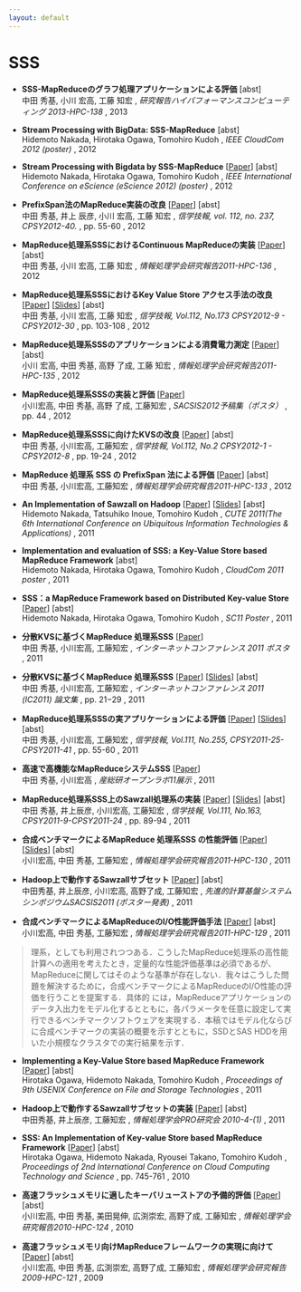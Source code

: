 ```yaml
---
layout: default
---
```

# SSS 

- **SSS-MapReduceのグラフ処理アプリケーションによる評価**  <span onmouseover="document.getElementById('hpc1302nakada').style.display = 'block'"  onmouseout="document.getElementById('hpc1302nakada').style.display = 'none'">[abst]</span>   
中田 秀基, 小川 宏高, 工藤 知宏
, *研究報告ハイパフォーマンスコンピューティング 2013-HPC-138*    , 2013 

> <blockquote> <div style="text-align: justify; display: none; background: lightgrey; margin: 0 0 0 30pt" id="hpc1302nakada"> SSS はキーバリューストアを基盤として採用することで、通常のファイルシステムベースの MapReduce システムと比較して、より柔軟なワークフローを構築することが可能となっている。本稿ではこのような SSS の特性のメリットを確認するために、複雑なワークフロー処理を伴うグラフ処理システム PEGASUS による評価を行った。PEGASUS は Hadoop 向けに記述されている。この PEGASUS の提供するアプリケーションの一部を SSS 固有の機能を用いて SSS 上に再実装し、オリジナルの Hadoop 版と比較した。評価の結果、PEGASUS の移植において、SSS を用いることでワークフロー構造を単純化するとともに、データ構造をバイナリ化することが可能であることがわかった。この結果多くの場合において高速化に成功し、特にブロック化した場合においては最大で約 2.1 倍の高速化を実現できることを確認した。</div> </blockquote>



- **Stream Processing with BigData: SSS-MapReduce**  <span onmouseover="document.getElementById('cloudcom12nakada_poster').style.display = 'block'"  onmouseout="document.getElementById('cloudcom12nakada_poster').style.display = 'none'">[abst]</span>   
Hidemoto Nakada, Hirotaka Ogawa, Tomohiro Kudoh
, *IEEE CloudCom 2012 (poster)*    , 2012 

> <blockquote> <div style="text-align: justify; display: none; background: lightgrey; margin: 0 0 0 30pt" id="cloudcom12nakada_poster"> We propose a MapReduce based stream processing system, called SSS, which is capable of processing stream along with large scale static data. Unlike the existing stream processing systems that can work only on the relatively small on-memory data-set, SSS can process incoming streamed data consulting the stored data. SSS processes streamed data with continuous Mappers and Reducers, that are periodically invoked by the system. It also supports merge operation on two set of data, which enables stream data processing with large static data.</div> </blockquote>



- **Stream Processing with Bigdata by SSS-MapReduce** [[Paper](dataDir/eScience12nakada_poster.pdf)]  <span onmouseover="document.getElementById('eScience12nakada_poster').style.display = 'block'"  onmouseout="document.getElementById('eScience12nakada_poster').style.display = 'none'">[abst]</span>   
Hidemoto Nakada, Hirotaka Ogawa, Tomohiro Kudoh
, *IEEE International Conference on eScience (eScience 2012) (poster)*    , 2012 

> <blockquote> <div style="text-align: justify; display: none; background: lightgrey; margin: 0 0 0 30pt" id="eScience12nakada_poster"> We propose a MapReduce based stream processing system, called SSS, which is capable of processing stream along with large scale static data. Unlike the existing stream processing systems that can work only on the relatively small on-memory data-set, SSS can process incoming streamed data consulting the stored data. SSS processes streamed data with continuous Mappers and Reducers, that are periodically invoked by the system. It also supports merge operation on two set of data, which enables stream data processing with large static data.</div> </blockquote>



- **PrefixSpan法のMapReduce実装の改良** [[Paper](dataDir/cpsy1210nakada.pdf)]  <span onmouseover="document.getElementById('cpsy1210nakada').style.display = 'block'"  onmouseout="document.getElementById('cpsy1210nakada').style.display = 'none'">[abst]</span>   
中田 秀基, 井上 辰彦, 小川 宏高, 工藤 知宏
, *信学技報, vol. 112, no. 237, CPSY2012-40.*   , pp. 55-60  , 2012 

> <blockquote> <div style="text-align: justify; display: none; background: lightgrey; margin: 0 0 0 30pt" id="cpsy1210nakada"> 分散キーバリューストアをベースとし、Owner Computeルールで計算を実行することで、高速な繰り返し処理を可能とするMapReduce処理系SSSを開発している。このSSSの評価の一つとして、PrefixSpan法による系列パターン抽出を実世界アプリケーションとして利用して来た。しかし、既存の手法では大規模なデータに対しては十分な絶対性能が得られていなかった。本稿ではPrefixSpanをMapReduceで実装するための新たな手法を提案する。提案手法ではデータの流れを見直すことによって、これまでReduceで行なっていた処理を、Mapに移すことによって大幅な速度の向上を得た。具体的には4Mのソースコードのデータに対してSSSで約60倍、Hadoopで約3倍の高速化を実現した。</div> </blockquote>



- **MapReduce処理系SSSにおけるContinuous MapReduceの実装** [[Paper](dataDir/hpc1210nakada.pdf)]  <span onmouseover="document.getElementById('hpc1210nakada').style.display = 'block'"  onmouseout="document.getElementById('hpc1210nakada').style.display = 'none'">[abst]</span>   
中田 秀基, 小川 宏高, 工藤 知宏
, *情報処理学会研究報告2011-HPC-136*    , 2012 

> <blockquote> <div style="text-align: justify; display: none; background: lightgrey; margin: 0 0 0 30pt" id="hpc1210nakada"> 継続的に生成されるストリームデータを、大容量データと付きあわせて処理するためのシステムを提案する。従来のストリーム計算システムは、オンメモリの比較的少量のデータしか参照できない。一方Hadoopに代表されるファイルベースのMapReduceシステムを拡張し、ストリームデータに対応させる研究も存在するが、ストリームデータとストレージ上のデータをうまく組み合わせて処理することのできる処理系はない。我々の提案するSSSは、間欠的に起動するMapper / Reducer プロセスでストリームデータの処理を行う。この際にストレージ上の既存データとのマージ操作を行うことで、ストレージ上の大容量データとストリームデータを付きあわせて処理することが可能になる。本稿ではSSSのストリームデータ処理機構の概要と、ストリームデータ処理の予備的評価の結果を示す。予備評価の結果、提案システムは1ノードあたりおよそ秒間0.14Miレコードを処理できることが確認できたが、読み出しスレッドとの干渉により間欠的に書き込みスループットが大幅に低下し、平均としては秒間0.095Miレコード程度となることがわかった。</div> </blockquote>



- **MapReduce処理系SSSにおけるKey Value Store アクセス手法の改良** [[Paper](dataDir/cpsy1208nakada.pdf)] [[Slides](dataDir/cpsy1208nakada-slides.pdf)]  <span onmouseover="document.getElementById('cpsy1208nakada').style.display = 'block'"  onmouseout="document.getElementById('cpsy1208nakada').style.display = 'none'">[abst]</span>   
中田 秀基, 小川 宏高, 工藤 知宏
, *信学技報, Vol.112, No.173 CPSY2012-9 - CPSY2012-30*   , pp. 103-108  , 2012 

> <blockquote> <div style="text-align: justify; display: none; background: lightgrey; margin: 0 0 0 30pt" id="cpsy1208nakada"> われわれが開発中のMapReduce処理系SSSは、既存のKey Value Store（KVS）であるTokyoCabinetを要素KVSとする分散KVS上に構築されている。既存のSSS実装ではTokyoCabinetをネットワークサーバ化するレイヤであるTokyoTyrantを改変し、利用してきた。しかし、性能上の問題点が確認されたため、TokyoTyrant を廃し、独自のネットワーク・サーバレイヤを導入した。この導入により、１）ネットワーク通信時のデータコピー削減によるアクセス高速化、２）タプルグループごとにデータベースファイルを持つことによるグループ削除の高速化、３）キーに対するプレフィックス、ポストフィックスを廃することによる転送データ量の削減、を実現することができた。</div> </blockquote>



- **MapReduce処理系SSSのアプリケーションによる消費電力測定** [[Paper](dataDir/hpc1208ogawa.pdf)]  <span onmouseover="document.getElementById('hpc1208ogawa').style.display = 'block'"  onmouseout="document.getElementById('hpc1208ogawa').style.display = 'none'">[abst]</span>   
小川 宏高, 中田 秀基, 高野 了成, 工藤 知宏
, *情報処理学会研究報告2011-HPC-135*    , 2012 

> <blockquote> <div style="text-align: justify; display: none; background: lightgrey; margin: 0 0 0 30pt" id="hpc1208ogawa"> MapReduce は,大規模なデータインテンシブ計算の実装手段として広範に用いられている.その単 純なプログラミングモデルゆえ,MapReduce はデータインテンシブ計算のみならず,より一般的な HPC 分野の並列分散アプリケーションのためのプログラミングツールとしても利用されつつある.われわれは イタレーションが高速で柔軟なワークフローの構成が可能な大規模データ処理システムの実現を目的とし て,MapReduce 処理系 SSS を開発している.Hadoop が HDFS と呼ばれる一種の分散ファイルシステム を基盤としているのに対して,SSS は分散キーバリューストアを基盤としている点が大きく異なる.一方 で,こうした処理系の利活用によってますます大規模な計算リソースを必要とするようになると,ランニ ングコスト,とりわけ電力コストの問題は避けられない問題となる.われわれは消費電力に対して処理系 をチューニングする必要があると考え,そのために実験用クラスタの消費電力を秒単位で計測・報告する システムを構築した.その上で,本稿では English Wikipedia の全テキストデータを対象に Word Count を実行するベンチマーク実験を実施したので本稿ではその結果を示す.</div> </blockquote>



- **MapReduce処理系SSSの実装と評価** [[Paper](dataDir/sacsis12ogawa_poster.pdf)]    
小川宏高, 中田 秀基, 高野 了成, 工藤知宏
, *SACSIS2012予稿集（ポスタ）*   , pp. 44  , 2012 



- **MapReduce処理系SSSに向けたKVSの改良** [[Paper](dataDir/cpsy1204nakada.pdf)]  <span onmouseover="document.getElementById('cpsy1204nakada').style.display = 'block'"  onmouseout="document.getElementById('cpsy1204nakada').style.display = 'none'">[abst]</span>   
中田 秀基, 小川宏高, 工藤知宏
, *信学技報, Vol.112, No.2 CPSY2012-1 - CPSY2012-8*   , pp. 19-24  , 2012 

> <blockquote> <div style="text-align: justify; display: none; background: lightgrey; margin: 0 0 0 30pt" id="cpsy1204nakada"> 広く用いられている Hadoop と比較して、より広い範囲に適用可能な MapReduce 処理系 SSS を開発して いる。SSS はオープンソースのキーバリューストア(KVS)である Tokyo Cabinet とそのネットワークインターフェ イスである Tokyo Tyrant をストレージとして用いる。しかし、SSS のアクセスパターンはバルクでの読み出し、書き 込み、削除が主で、Tokyo Tyrant が本来想定している細粒度のアクセスとはかけ離れており、Tokyo Tyrant が用意 する API を利用するだけでは、Tokyo Cabinet/Tokyo Tyrant 本来の性能を引き出すことが出来なかった。本稿では われわれが行った、Tokyo Cabinet に対する改変について報告する。SSS が行う範囲指定処理を Tokyo Cabinet およ び Tokyo Tyrant に追加し、さらに内部でのロックを最適化した。その結果、Tokyo Cabinet を直接用いるマイクロ ベンチマークで、読み込み時 5 倍書き込み時 2 倍の速度向上を確認した。また、SSS 全体としてのマクロベンチマー クでも読み込み時 3 倍、書き込み時で 1.3 倍の速度向上を確認した。</div> </blockquote>



- **MapReduce 処理系 SSS の PrefixSpan 法による評価** [[Paper](dataDir/hpc1203nakada.pdf)]  <span onmouseover="document.getElementById('hpc1203nakada').style.display = 'block'"  onmouseout="document.getElementById('hpc1203nakada').style.display = 'none'">[abst]</span>   
中田 秀基, 小川宏高, 工藤知宏
, *情報処理学会研究報告2011-HPC-133*    , 2012 

> <blockquote> <div style="text-align: justify; display: none; background: lightgrey; margin: 0 0 0 30pt" id="hpc1203nakada"> MapReduceプログラミングモデルの幅広いアプリケーションへの適用をめざし、より柔軟で複雑なワークフロー実行を可能にするMapReduce処理系SSSを開発している。SSSは代表的なMapReduce処理系であるHadoopとは大きく構成が異なり、したがって性能的特性も大きく異なる。われわれはSSSの有効なアプリケーション領域を知るべく、合成的ベンチマークでの評価とともに実アプリケーションでの評価を行っている。本稿では、先行研究で述べたPrefixSPan法による系列パターン抽出の改良と、疎行列ベクトル積について述べる。評価の結果、いずれのアプリケーションにおいてもSSSはHadoopよりも高性能であることが確認できた。</div> </blockquote>



- **An Implementation of Sawzall on Hadoop** [[Paper](dataDir/cute11nakada.pdf)] [[Slides](dataDir/cute11nakada-slides.pdf)]  <span onmouseover="document.getElementById('cute11nakada').style.display = 'block'"  onmouseout="document.getElementById('cute11nakada').style.display = 'none'">[abst]</span>   
Hidemoto Nakada, Tatsuhiko Inoue, Tomohiro Kudoh
, *CUTE 2011(The 6th International Conference on Ubiquitous Information Technologies &amp; Applications)*    , 2011 

> <blockquote> <div style="text-align: justify; display: none; background: lightgrey; margin: 0 0 0 30pt" id="cute11nakada"> Sawzall is a script language designed for batch processing of large amount of data, based on MapReduce parallel execution model, which is introduced by Google in 2006. Sawzall allows programmers only to program {\it mappers} to ease the burden for them. Sawzall provides a set of built-in {\it aggregators} that provides reducing function, from which programmers could pick and use. We have implemented a Sawzall compiler and runtime, called \scns, which allows Sawzall scripts to run in parallel on Hadoop. We employed Scala language to leverage Scala&#x27;s parser combinator libraries for Sawzall syntax parsing. It enabled easy implementation of parser and potential future extension of the language. This paper provides detailed implementation of the system. We performed evaluation on the system comparing with the Java programs that use native Hadoop API and szl, a Sawzall open source implementation from Google. We confirmed that overhead imposed by \sc is small enough, and the execution speed is comparable with szl.</div> </blockquote>



- **Implementation and evaluation of SSS: a Key-Value Store based MapReduce Framework**  <span onmouseover="document.getElementById('cloudcom11poster-nakada').style.display = 'block'"  onmouseout="document.getElementById('cloudcom11poster-nakada').style.display = 'none'">[abst]</span>   
Hidemoto Nakada, Hirotaka Ogawa, Tomohiro Kudoh
, *CloudCom 2011 poster*    , 2011 

> <blockquote> <div style="text-align: justify; display: none; background: lightgrey; margin: 0 0 0 30pt" id="cloudcom11poster-nakada"> Design and Implementation of a MapReduce framework SSS are described. MapReduce is considered to be a promising parallel programming model for broad range of applications. For that purpose, a flexible MapReduce framework is required that enables programmers to easily combine Mappers and Reducers into workflows that may involve iterations. Hadoop, the most widely used MapReduce framework, is not flexible enough, however. Iteration overhead of Hadoop is too big to perform fine-grained iterations. A job in Hadoop always composed of one Mapper and one Reducer, limiting the shape of workflows. We propose a MapReduce framework based on distributed KVS, called SSS. In SSS, Mappers and Reducers have the same data access pattern. making possible to have flexible combination of Mappers and Reducers. Furthermore, SSS employs Owner Computes Rule which enables faster iteration. Here, we provide detailed design and implementation of SSS. We also demonstrate the performance of SSS using K-means clustering application.</div> </blockquote>



- **SSS：a MapReduce Framework based on Distributed Key-value Store** [[Paper](dataDir/sc11poster-nakada.pdf)]  <span onmouseover="document.getElementById('sc11poster-nakada').style.display = 'block'"  onmouseout="document.getElementById('sc11poster-nakada').style.display = 'none'">[abst]</span>   
Hidemoto Nakada, Hirotaka Ogawa, Tomohiro Kudoh
, *SC11 Poster*    , 2011 

> <blockquote> <div style="text-align: justify; display: none; background: lightgrey; margin: 0 0 0 30pt" id="sc11poster-nakada"> MapReduce has been very successful in implementing large-scale data-intensive applications. Because of its simple programming model, MapReduce has also begun being utilized as a programming tool for more general distributed and parallel HPC applications. However, its applicability is often limited due to relatively inefficient runtime performance and hence insufficient support for flexible workflows. In particular, the performance problem is not negligible in iterative MapReduce applications. We implemented new MapReduce framework SSS based on distributed key-value store, that supports flexible workflows. Mappers and reducers read key-values only from its local storage enjoying high throughput and low latency. We evaluated SSS comparing with Hadoop using synthetic benchmark and real application. The result showed that SSS is significantly faster than Hadoop, especially for shuffle-intensive jobs and iterative jobs.</div> </blockquote>



- **分散KVSに基づくMapReduce 処理系SSS** [[Paper](dataDir/ic11nakada-poster.pdf)]    
中田 秀基, 小川宏高, 工藤知宏
, *インターネットコンファレンス 2011 ポスタ*    , 2011 



- **分散KVSに基づくMapReduce 処理系SSS** [[Paper](dataDir/ic11nakada.pdf)] [[Slides](dataDir/ic11nakada-slides.pdf)]  <span onmouseover="document.getElementById('ic11nakada').style.display = 'block'"  onmouseout="document.getElementById('ic11nakada').style.display = 'none'">[abst]</span>   
中田 秀基, 小川宏高, 工藤知宏
, *インターネットコンファレンス 2011 (IC2011) 論文集*   , pp. 21−29  , 2011 

> <blockquote> <div style="text-align: justify; display: none; background: lightgrey; margin: 0 0 0 30pt" id="ic11nakada"> 大量ログ解析のための技術として提案されたMapReduce は、新しい並列プログラミング手法として、より広範なアプリケーションへの応用が期待されているが、そのためには、MapとReduceを自由に組み合わせたワークフローの実行が必須となる。しかし、広く利用されているMapReduce処理系Hadoopは、ファイルシステムをベースとし、MapとReduceの間の通信を特別扱いにする構成を取っているため、MapとReduceが1対1に対応する構造しか記述することができない。このためワークフローの実行が非効率となる。われわれは分散KVSをベースに構成したMapReduce 処理系SSSを提案する。SSSではMapとReduceは、いずれも分散KVSからデータを読み込み、分散KVSに書き込む。このためMapとReduceを自由に組み合わせたワークフローを構成し、効率的に実行することが可能になる。本稿では、SSSの実装を詳述するとともに、合成ベンチマークプログラムおよび、K-meansによるHadoopとの比較評価を示す。評価の結果、SSSはHadoopよりも殆どの場合において高速であることが確認できた。</div> </blockquote>



- **MapReduce処理系SSSの実アプリケーションによる評価** [[Paper](dataDir/cpsy1110nakada.pdf)] [[Slides](dataDir/cpsy1110nakada_slides.pdf)]  <span onmouseover="document.getElementById('cpsy1110nakada').style.display = 'block'"  onmouseout="document.getElementById('cpsy1110nakada').style.display = 'none'">[abst]</span>   
中田 秀基, 小川宏高, 工藤知宏
, *信学技報, Vol.111, No.255, CPSY2011-25-CPSY2011-41*   , pp. 55-60  , 2011 

> <blockquote> <div style="text-align: justify; display: none; background: lightgrey; margin: 0 0 0 30pt" id="cpsy1110nakada"> 高速で高機能なMapReduce処理系の実装を目指し、分散キーバリューストアを用いてOwner Computes ルールに基づいた計算を行う軽量なMapReduce処理系SSSの開発を行なった。これまで、合成ベンチマークや簡単なアプリケーションのコアを用いたベンチマークによる評価の結果、Hadoopに対して大幅な高速化を確認したが、実世界のアプリケーションでの性能の検証は行われていなかった。本稿ではPrefixSpan法による系列パターン抽出を対象としてSSSの評価を行った。この結果、SSSは全般にHadoopと比較して高速であり、さらにノード数増大による速度向上の余地があることが確認できた。</div> </blockquote>



- **高速で高機能なMapReduceシステムSSS** [[Paper](dataDir/openlab11nakada.pdf)]    
中田 秀基, 小川宏高
, *産総研オープンラボ11展示*    , 2011 



- **MapReduce処理系SSS上のSawzall処理系の実装** [[Paper](dataDir/cpsy1107-nakada.pdf)] [[Slides](dataDir/cpsy1107-nakada_slide.pdf)]  <span onmouseover="document.getElementById('cpsy1107-nakada').style.display = 'block'"  onmouseout="document.getElementById('cpsy1107-nakada').style.display = 'none'">[abst]</span>   
中田 秀基, 井上辰彦, 小川宏高, 工藤知宏
, *信学技報, Vol.111, No.163, CPSY2011-9-CPSY2011-24*   , pp. 89-94  , 2011 

> <blockquote> <div style="text-align: justify; display: none; background: lightgrey; margin: 0 0 0 30pt" id="cpsy1107-nakada"> Sawzallは、Google が2006年に発表した大容量データの並列バッチ処理に適した言語である。Sawzallの計算モデルはMapReduce型の分散演算であるが、リダクション操作を組み込みのAggregatorに限定することで、エンドユーザによる容易な記述を可能にしている。われわれはHadoopおよびわれわれが現在開発中のMapReduce 処理システム SSSを対象として、Scala言語によるSawzall言語処理系SawzallClone を、Javaをターゲットコードとするコンパイラとして実装した。SSSのNative APIで直接プログラムを記述した場合と比較を行い、言語オーバヘッドを見積もった。また、Googleによる逐次処理系Szlとの比較を行った。その結果、一定の言語オーバヘッドはあるもののメリットを考えれば許容範囲であること、Szlと比較して遜色ない逐次性能を示すことを確認した。</div> </blockquote>



- **合成ベンチマークによるMapReduce 処理系SSS の性能評価** [[Paper](dataDir/hpc1107ogawa.pdf)] [[Slides](dataDir/hpc1107ogawa_slide.pdf)]  <span onmouseover="document.getElementById('hpc1107ogawa').style.display = 'block'"  onmouseout="document.getElementById('hpc1107ogawa').style.display = 'none'">[abst]</span>   
小川宏高, 中田 秀基, 工藤知宏
, *情報処理学会研究報告2011-HPC-130*    , 2011 

> <blockquote> <div style="text-align: justify; display: none; background: lightgrey; margin: 0 0 0 30pt" id="hpc1107ogawa"> MapReduce プログラムで大容量データを処理する際の実行速度は、Mapへの入力されるデータ、Reduceから出力されるデータ、さらにMap 処理とReduce処理の間でやりとりされる中間データの量と性質によって大きく変化する。特に中間データを蓄積する方法は、処理系によって大きく異なり、システム全体の特性を決定する要因となりうる。われわれは開発中のMapReduce 処理系SSSの特性を確認するために、 先行研究で開発した合成ベンチマークプログラムを用いて、SSSの評価を行い、Hadoopと比較した。合成ベンチマークプログラムは、MapReduceプログラムのデータ入出力部分のみを抽出したもので、パラメータを変更することでさまざまなプログラムの入出力パターンを再現することが可能となっている。評価の結果、以下を確認した。1) SSSはHadoopと比較して一般に高速に動作する、2) SSSのMap後のCombine処理は非常に有用である、3) ベンチマークの設定には改善が必要である。</div> </blockquote>



- **Hadoop上で動作するSawzallサブセット** [[Paper](dataDir/sacsis11nakada-poster.pdf)]  <span onmouseover="document.getElementById('sacsis11nakada-poster').style.display = 'block'"  onmouseout="document.getElementById('sacsis11nakada-poster').style.display = 'none'">[abst]</span>   
中田秀基, 井上辰彦, 小川宏高, 高野了成, 工藤知宏
, *先進的計算基盤システムシンポジウムSACSIS2011 (ポスター発表)*    , 2011 

> <blockquote> <div style="text-align: justify; display: none; background: lightgrey; margin: 0 0 0 30pt" id="sacsis11nakada-poster"> GoogleによるMapReduce 向け言語であるSawzallのサブセット(以下SawzallClone)を実装しHadoop上で実行できる環境を実装した。SawzallClone はJavaを中間言語として用いるコンパイラとして実装した。構文解析にScalaのParser Combinatorを用いることで、処理系の記述量が削減できた。</div> </blockquote>



- **合成ベンチマークによるMapReduceのI/O性能評価手法** [[Paper](dataDir/hpc1103ogawa.pdf)]  <span onmouseover="document.getElementById('hpc1103ogawa').style.display = 'block'"  onmouseout="document.getElementById('hpc1103ogawa').style.display = 'none'">[abst]</span>   
小川宏高, 中田 秀基, 工藤知宏
, *情報処理学会研究報告2011-HPC-129*    , 2011 

> <blockquote> <div style="text-align: justify; display: none; background: lightgrey; margin: 0 0 0 30pt" id="hpc1103ogawa"> MapReduceは，大規模なデータインテンシブ計算の実装手段として広範に用いられている．その単純なプログラミングモデルゆえ，MapReduceはデータインテンシブ計算のみならず，より一般的なHPC分野の並列分散アプリケーションを実装するためのプログラミングツール，謂わば``High-Performance MapReduce&#x27;&#x27;処
理系，としても利用されつつある．こうしたMapReduce処理系の高性能計算への適用を考えたとき，定量的な性能評価基準は必須であるが、MapReduceに関してはそのような基準が存在しない．我々はこうした問題を解決するために，合成ベンチマークによるMapReduceのI/O性能の評価を行うことを提案する．具体的
には，MapReduceアプリケーションのデータ入出力をモデル化するとともに，各パラメータを任意に設定して実行できるベンチマークソフトウェアを実現する．本稿ではモデル化ならびに合成ベンチマークの実装の概要を示すとともに，SSDとSAS HDDを用いた小規模なクラスタでの実行結果を示す．</div> </blockquote>



- **Implementing a Key-Value Store based MapReduce Framework** [[Paper](dataDir/fast11ogawa-poster.pdf)]  <span onmouseover="document.getElementById('fast11ogawa-poster').style.display = 'block'"  onmouseout="document.getElementById('fast11ogawa-poster').style.display = 'none'">[abst]</span>   
Hirotaka Ogawa, Hidemoto Nakada, Tomohiro Kudoh
, *Proceedings of 9th USENIX Conference on File and Storage Technologies*    , 2011 

> <blockquote> <div style="text-align: justify; display: none; background: lightgrey; margin: 0 0 0 30pt" id="fast11ogawa-poster"> MapReduce has been very successful in implementing large-scale data-intensive applications. Because of its simple programming model, MapReduce has also begun being utilized as a programming tool for more general distributed and parallel applications. However, its applicability is often limited due to relatively inefﬁcient runtime performance and hence insufﬁcient support for ﬂexible workﬂows. In particular, the performance problem is not negligible in iterative MapReduce applications. In order to resolve such situations, we have been developing a new MapReduce prototype system called “SSS”, which is based on distributed key-value store (KVS). In this poster, we present the design and implementation of SSS and the tentative benchmark results.</div> </blockquote>



- **Hadoop上で動作するSawzallサブセットの実装** [[Paper](dataDir/pro1101nakada.pdf)]  <span onmouseover="document.getElementById('pro1101nakada').style.display = 'block'"  onmouseout="document.getElementById('pro1101nakada').style.display = 'none'">[abst]</span>   
中田秀基, 井上辰彦, 工藤知宏
, *情報処理学会PRO研究会 2010-4-(1)*    , 2011 

> <blockquote> <div style="text-align: justify; display: none; background: lightgrey; margin: 0 0 0 30pt" id="pro1101nakada"> Sawzall は、Google が 2006 年に発表した大容量データの並列バッチ処理に適し た言語である。Sawzall の計算モデルは MapReduce 型の分散演算であるが、リダ クション操作を組み込みの Aggregator に限定することで、エンドユーザによる容易 な記述を可能にしている。われわれは現在開発中の並列データ処理機構上の言語処 理系を開発するための 1 ステップとして、Hadoop 上で動作する Scala 言語による Sawzall 言語のサブセット処理系を実装した。文法やセマンティクスに関しては明確 な定義がなかったため、2006 年の論文をベースに推測した。Scala は Java VM 上 で動作するため、Java で記述される Hadoop 上での実行は容易である。構文解析に Scala 言語の Parser Combinator を用いることで、処理系の記述量を削減した。言 語インタプリタは、Hadoop の Mapper 上で動作する。Reducer 上では処理系の提 供する Aggregater が動作する。Hadoop で直接記述した場合と、プログラム量およ び実行速度の点で比較を行った。比較の結果、プログラム量は大幅に小さくなる一方、 実行速度の面でも一定のオーバヘッドがあることが確認された。</div> </blockquote>



- **SSS: An Implementation of Key-value Store based MapReduce Framework** [[Paper](dataDir/mapred10ogawa.pdf)]  <span onmouseover="document.getElementById('mapred10ogawa').style.display = 'block'"  onmouseout="document.getElementById('mapred10ogawa').style.display = 'none'">[abst]</span>   
Hirotaka Ogawa, Hidemoto Nakada, Ryousei Takano, Tomohiro Kudoh
, *Proceedings of 2nd International Conference on Cloud Computing Technology and Science*   , pp. 745-761  , 2010 

> <blockquote> <div style="text-align: justify; display: none; background: lightgrey; margin: 0 0 0 30pt" id="mapred10ogawa"> MapReduce has been very successful in implementing large-scale data-intensive applications. Because of its simple programming model, MapReduce has also begun being utilized as a programming tool for more general distributed and parallel applications, e.g., HPC applications. However, its applicability is limited due to relatively inefficient runtime performance and hence insufficient support for flexible workflow. In particular, the performance problem is not negligible in iterative MapReduce applications. On the other hand, today, HPC community is going to be able to utilize very fast and energy-efficient Solid State Drives (SSDs) with 10 Gbit/sec-class read/write performance. This fact leads us to the possibility to develop ``High-Performance MapReduce&#x27;&#x27;, so called. From this perspective, we have been developing a new MapReduce framework called ``SSS&#x27;&#x27; based on distributed key-value store (KVS). In this paper, we first discuss the limitations of existing MapReduce implementations and present the design and implementation of SSS. Although our implementation of SSS is still in a prototype stage, we conduct two benchmarks for comparing the performance of SSS and Hadoop. The results indicate that SSS performs 1-10 times faster than Hadoop.</div> </blockquote>



- **高速フラッシュメモリに適したキーバリューストアの予備的評価** [[Paper](dataDir/hpc1002-ogawa.pdf)]  <span onmouseover="document.getElementById('hpc1002-ogawa').style.display = 'block'"  onmouseout="document.getElementById('hpc1002-ogawa').style.display = 'none'">[abst]</span>   
小川宏高, 中田 秀基, 美田晃伸, 広渕崇宏, 高野了成, 工藤知宏
, *情報処理学会研究報告2010-HPC-124*    , 2010 

> <blockquote> <div style="text-align: justify; display: none; background: lightgrey; margin: 0 0 0 30pt" id="hpc1002-ogawa"> 大規模なデータインテンシブアプリケーションの高性能実行の必要性から，大規模データ処理に特化された分散処理を実現する，Data-Intensive Scalable Computing(DISC) が注目されている．MapReduce は，そうした DISC を実現するシステムのひとつであるが，近年利用可能になってきた，10Gbit/sec クラスの読み書き性能を持つ高速な SSD (Solid State Drive) との組み合わせでは，ソフトウェアオーバヘッドが課題となり，十分な性能が得られない危惧がある．そこで我々は，10Gbit/sec クラスの読み書き性能を持つフラッシュメモリストレージに適した，MapReduce システムの実現を目指し，分散キーバリューストアを基盤とする MapReduce システムのプロトタイプ実装を行った．本稿では，我々のプロトタイプ実装の概要を示すとともに，その基盤となるキーバリューストアの既存実装の性能評価を行う．</div> </blockquote>



- **高速フラッシュメモリ向けMapReduceフレームワークの実現に向けて** [[Paper](dataDir/swopp09-ogawa.pdf)]  <span onmouseover="document.getElementById('swopp09-ogawa').style.display = 'block'"  onmouseout="document.getElementById('swopp09-ogawa').style.display = 'none'">[abst]</span>   
小川宏高, 中田 秀基, 広渕崇宏, 高野了成, 工藤知宏
, *情報処理学会研究報告2009-HPC-121*    , 2009 

> <blockquote> <div style="text-align: justify; display: none; background: lightgrey; margin: 0 0 0 30pt" id="swopp09-ogawa"> 大規模なデータインテンシブアプリケーションの高性能実行の必要性から，大規模データ処理に特化された分散処理を実現する，Data-Intensive Scalable Computing(DISC) が注目されている．DISC は，安価なハードディスクと Gigabit Ethernet を用いたクラスタシステムを用いて，大容量データをストリーム的に扱うワークロードを実行するシステムとして非常に有効である．一方で近年利用可能になってきた，10Gbit/sec クラスの読み書き性能を持つ高速な SSD (Solid State Drive) との組み合わせでは，ソフトウェアオーバヘッドが課題となり，十分な性能が得られない危惧がある．そこで我々は，10Gbit/sec クラスの読み書き性能を持つ高速なフラッシュメモリを利用したストレージクラスタに適した，DISC システム SSS を設計・実装することを目指している．本稿では，既存の DISC システムの問題点を考察した上で，我々がプロトタイプ設計している SSS フレームワークのアーキテクチャを説明する．</div> </blockquote>



        
